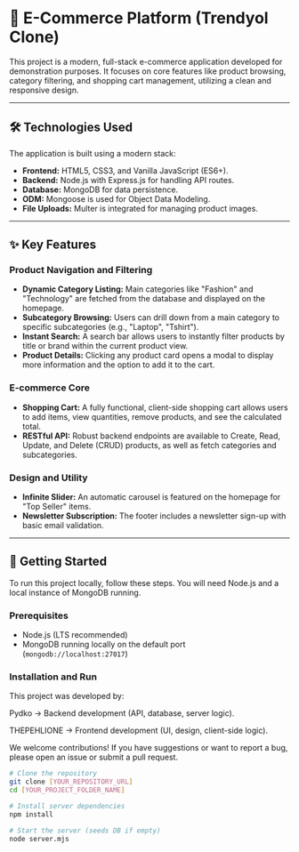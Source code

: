 # 🛒 E-Commerce Platform (Trendyol Clone)

This project is a modern, full-stack e-commerce application developed for demonstration purposes. It focuses on core features like product browsing, category filtering, and shopping cart management, utilizing a clean and responsive design.

---

## 🛠️ Technologies Used

The application is built using a modern stack:

- **Frontend:** HTML5, CSS3, and Vanilla JavaScript (ES6+).  
- **Backend:** Node.js with Express.js for handling API routes.  
- **Database:** MongoDB for data persistence.  
- **ODM:** Mongoose is used for Object Data Modeling.  
- **File Uploads:** Multer is integrated for managing product images.  

---

## ✨ Key Features

### Product Navigation and Filtering
- **Dynamic Category Listing:** Main categories like "Fashion" and "Technology" are fetched from the database and displayed on the homepage.  
- **Subcategory Browsing:** Users can drill down from a main category to specific subcategories (e.g., "Laptop", "Tshirt").  
- **Instant Search:** A search bar allows users to instantly filter products by title or brand within the current product view.  
- **Product Details:** Clicking any product card opens a modal to display more information and the option to add it to the cart.  

### E-commerce Core
- **Shopping Cart:** A fully functional, client-side shopping cart allows users to add items, view quantities, remove products, and see the calculated total.  
- **RESTful API:** Robust backend endpoints are available to Create, Read, Update, and Delete (CRUD) products, as well as fetch categories and subcategories.  

### Design and Utility
- **Infinite Slider:** An automatic carousel is featured on the homepage for "Top Seller" items.  
- **Newsletter Subscription:** The footer includes a newsletter sign-up with basic email validation.  

---

## 🚀 Getting Started

To run this project locally, follow these steps. You will need Node.js and a local instance of MongoDB running.  

### Prerequisites
- Node.js (LTS recommended)  
- MongoDB running locally on the default port (`mongodb://localhost:27017`)  

### Installation and Run

This project was developed by:

Pydko → Backend development (API, database, server logic).

THEPEHLIONE → Frontend development (UI, design, client-side logic).

We welcome contributions! If you have suggestions or want to report a bug, please open an issue or submit a pull request.

```bash
# Clone the repository
git clone [YOUR_REPOSITORY_URL]
cd [YOUR_PROJECT_FOLDER_NAME]

# Install server dependencies
npm install

# Start the server (seeds DB if empty)
node server.mjs

